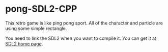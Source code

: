 # pong-SDL2-CPP
This retro game is like ping pong sport.
All of the character and particle are using some simple rectangle.

You need to link the SDL2 when you want to compile it. You can get it at [SDL2 home page](https://libsdl.org/download-2.0.php).
